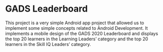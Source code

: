# GADS Leaderboard

This project is a very simple Android app project that allowed us to implement some simple concepts related to Android Development. It implements a mobile design of the GADS 2020 Leaderboard and displays the top 20 learners in the Learning Leaders’ category and the top 20 learners in the Skill IQ Leaders’ category.
